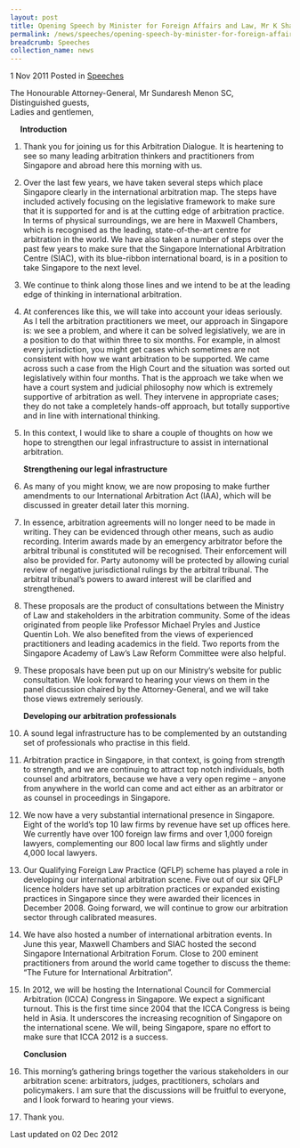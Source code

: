 ```yaml
---
layout: post
title: Opening Speech by Minister for Foreign Affairs and Law, Mr K Shanmugam, at the Ministry of Law Arbitration Dialogue
permalink: /news/speeches/opening-speech-by-minister-for-foreign-affairs-and-law-mr-k-shanmugam-at-the-ministry-of-law
breadcrumb: Speeches
collection_name: news
---
```



1 Nov 2011 Posted in [Speeches](/news/speeches)


The Honourable Attorney-General, Mr Sundaresh Menon SC,  
Distinguished guests,  
Ladies and gentlemen,  


<p style="margin-left: 18px"><strong>Introduction</strong></p>


 1. Thank you for joining us for this Arbitration Dialogue. It is heartening to see so many leading arbitration thinkers and practitioners from Singapore and abroad here this morning with us.

 2. Over the last few years, we have taken several steps which place Singapore clearly in the international arbitration map. The steps have included actively focusing on the legislative framework to make sure that it is supported for and is at the cutting edge of arbitration practice. In terms of physical surroundings, we are here in Maxwell Chambers, which is recognised as the leading, state-of-the-art centre for arbitration in the world. We have also taken a number of steps over the past few years to make sure that the Singapore International Arbitration Centre (SIAC), with its blue-ribbon international board, is in a position to take Singapore to the next level.

 3. We continue to think along those lines and we intend to be at the leading edge of thinking in international arbitration.

 4. At conferences like this, we will take into account your ideas seriously. As I tell the arbitration practitioners we meet, our approach in Singapore is: we see a problem, and where it can be solved legislatively, we are in a position to do that within three to six months. For example, in almost every jurisdiction, you might get cases which sometimes are not consistent with how we want arbitration to be supported. We came across such a case from the High Court and the situation was sorted out legislatively within four months. That is the approach we take when we have a court system and judicial philosophy now which is extremely supportive of arbitration as well. They intervene in appropriate cases; they do not take a completely hands-off approach, but totally supportive and in line with international thinking. 

 5. In this context, I would like to share a couple of thoughts on how we hope to strengthen our legal infrastructure to assist in international arbitration.
    
    **Strengthening our legal infrastructure**


 6. As many of you might know, we are now proposing to make further amendments to our International Arbitration Act (IAA), which will be discussed in greater detail later this morning.


 7. In essence, arbitration agreements will no longer need to be made in writing. They can be evidenced through other means, such as audio recording. Interim awards made by an emergency arbitrator before the arbitral tribunal is constituted will be recognised. Their enforcement will also be provided for. Party autonomy will be protected by allowing curial review of negative jurisdictional rulings by the arbitral tribunal. The arbitral tribunal’s powers to award interest will be clarified and strengthened.


 8. These proposals are the product of consultations between the Ministry of Law and stakeholders in the arbitration community. Some of the ideas originated from people like Professor Michael Pryles and Justice Quentin Loh. We also benefited from the views of experienced practitioners and leading academics in the field. Two reports from the Singapore Academy of Law’s Law Reform Committee were also helpful.


 9. These proposals have been put up on our Ministry’s website for public consultation. We look forward to hearing your views on them in the panel discussion chaired by the Attorney-General, and we will take those views extremely seriously.

    **Developing our arbitration professionals**



10. A sound legal infrastructure has to be complemented by an outstanding set of professionals who practise in this field.


11. Arbitration practice in Singapore, in that context, is going from strength to strength, and we are continuing to attract top notch individuals, both counsel and arbitrators, because we have a very open regime – anyone from anywhere in the world can come and act either as an arbitrator or as counsel in proceedings in Singapore. 


12. We now have a very substantial international presence in Singapore. Eight of the world’s top 10 law firms by revenue have set up offices here. We currently have over 100 foreign law firms and over 1,000 foreign lawyers, complementing our 800 local law firms and slightly under 4,000 local lawyers.


13. Our Qualifying Foreign Law Practice (QFLP) scheme has played a role in developing our international arbitration scene. Five out of our six QFLP licence holders have set up arbitration practices or expanded existing practices in Singapore since they were awarded their licences in December 2008. Going forward, we will continue to grow our arbitration sector through calibrated measures.


14. We have also hosted a number of international arbitration events. In June this year, Maxwell Chambers and SIAC hosted the second Singapore International Arbitration Forum. Close to 200 eminent practitioners from around the world came together to discuss the theme: “The Future for International Arbitration”. 


15. In 2012, we will be hosting the International Council for Commercial Arbitration (ICCA) Congress in Singapore. We expect a significant turnout. This is the first time since 2004 that the ICCA Congress is being held in Asia. It underscores the increasing recognition of Singapore on the international scene. We will, being Singapore, spare no effort to make sure that ICCA 2012 is a success.
    
    **Conclusion**


16. This morning’s gathering brings together the various stakeholders in our arbitration scene: arbitrators, judges, practitioners, scholars and policymakers. I am sure that the discussions will be fruitful to everyone, and I look forward to hearing your views.


17. Thank you.


<p class="right-side-updated">Last updated on 02 Dec 2012 </p>
